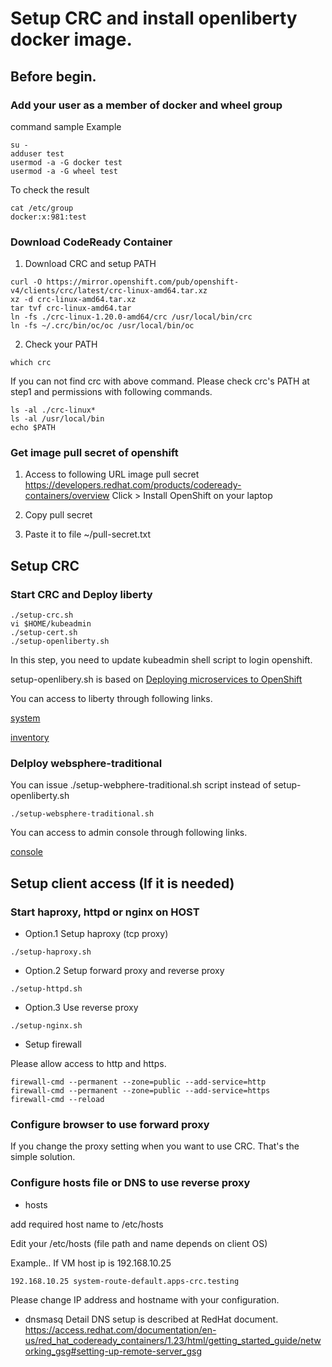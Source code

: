# Setup CRC and install openliberty docker image.

## Before begin.

### Add your user as a member of docker and wheel group

command sample Example 
```
su - 
adduser test
usermod -a -G docker test
usermod -a -G wheel test 
```

To check the result

```
cat /etc/group
docker:x:981:test
```


### Download CodeReady Container

1. Download CRC and setup PATH

```
curl -O https://mirror.openshift.com/pub/openshift-v4/clients/crc/latest/crc-linux-amd64.tar.xz 
xz -d crc-linux-amd64.tar.xz 
tar tvf crc-linux-amd64.tar
ln -fs ./crc-linux-1.20.0-amd64/crc /usr/local/bin/crc
ln -fs ~/.crc/bin/oc/oc /usr/local/bin/oc
```

2. Check your PATH
```
which crc
```

If you can not find crc with above command. Please check crc's PATH at step1 and permissions with following commands.
```
ls -al ./crc-linux*
ls -al /usr/local/bin
echo $PATH
```

### Get image pull secret of openshift

1. Access to following URL
image pull secret
https://developers.redhat.com/products/codeready-containers/overview
Click > Install OpenShift on your laptop

2. Copy pull secret

3. Paste it to file ~/pull-secret.txt 

## Setup CRC

### Start CRC and Deploy liberty

```
./setup-crc.sh
vi $HOME/kubeadmin
./setup-cert.sh
./setup-openliberty.sh
```

In this step, you need to update kubeadmin shell script to login openshift.

setup-openlibery.sh is based on 
[Deploying microservices to OpenShift](https://openliberty.io/guides/cloud-openshift.html#pushing-the-images-to-openshifts-internal-registry)

You can access to liberty through following links.

[system](http://system-route-default.apps-crc.testing/system/properties/)

[inventory](http://inventory-route-default.apps-crc.testing/inventory/systems)


### Delploy websphere-traditional

You can issue ./setup-webphere-traditional.sh script instead of setup-openliberty.sh

```
./setup-websphere-traditional.sh
```

You can access to admin console through following links.

[console](http://twas-admin-route-default.apps-crc.testing/ibm/console)


## Setup client access (If it is needed)

### Start haproxy, httpd or nginx on HOST

- Option.1
Setup haproxy (tcp proxy)
```
./setup-haproxy.sh
```

- Option.2
Setup forward proxy and reverse proxy
```
./setup-httpd.sh
```

- Option.3
Use reverse proxy
```
./setup-nginx.sh
```

- Setup firewall

Please allow access to http and https.
```
firewall-cmd --permanent --zone=public --add-service=http 
firewall-cmd --permanent --zone=public --add-service=https
firewall-cmd --reload
```

### Configure browser to use forward proxy 

If you change the proxy setting when you want to use CRC. That's the simple solution.


### Configure hosts file or DNS to use reverse proxy 

- hosts 

add required host name to /etc/hosts

Edit your /etc/hosts (file path and name depends on client OS)

Example.. If VM host ip is 192.168.10.25
```
192.168.10.25 system-route-default.apps-crc.testing
```
Please change IP address and hostname with your configuration.

- dnsmasq
Detail DNS setup is described at RedHat document.
https://access.redhat.com/documentation/en-us/red_hat_codeready_containers/1.23/html/getting_started_guide/networking_gsg#setting-up-remote-server_gsg
